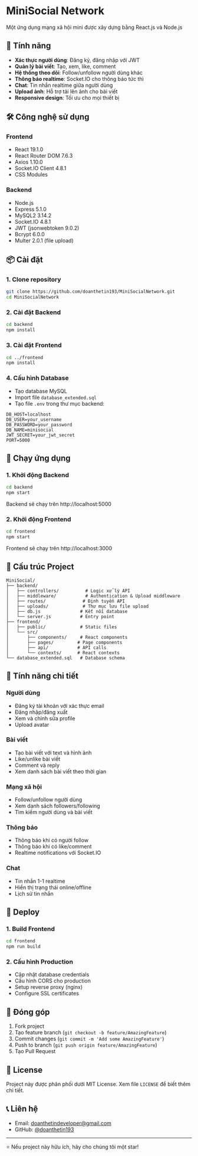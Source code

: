 # MiniSocial Network

Một ứng dụng mạng xã hội mini được xây dựng bằng React.js và Node.js

## 🚀 Tính năng

- **Xác thực người dùng**: Đăng ký, đăng nhập với JWT
- **Quản lý bài viết**: Tạo, xem, like, comment
- **Hệ thống theo dõi**: Follow/unfollow người dùng khác
- **Thông báo realtime**: Socket.IO cho thông báo tức thì
- **Chat**: Tin nhắn realtime giữa người dùng
- **Upload ảnh**: Hỗ trợ tải lên ảnh cho bài viết
- **Responsive design**: Tối ưu cho mọi thiết bị

## 🛠️ Công nghệ sử dụng

### Frontend
- React 19.1.0
- React Router DOM 7.6.3
- Axios 1.10.0
- Socket.IO Client 4.8.1
- CSS Modules

### Backend
- Node.js
- Express 5.1.0
- MySQL2 3.14.2
- Socket.IO 4.8.1
- JWT (jsonwebtoken 9.0.2)
- Bcrypt 6.0.0
- Multer 2.0.1 (file upload)

## 📦 Cài đặt

### 1. Clone repository
```bash
git clone https://github.com/doanthetin193/MiniSocialNetwork.git
cd MiniSocialNetwork
```

### 2. Cài đặt Backend
```bash
cd backend
npm install
```

### 3. Cài đặt Frontend
```bash
cd ../frontend
npm install
```

### 4. Cấu hình Database
- Tạo database MySQL
- Import file `database_extended.sql`
- Tạo file `.env` trong thư mục backend:

```env
DB_HOST=localhost
DB_USER=your_username
DB_PASSWORD=your_password
DB_NAME=minisocial
JWT_SECRET=your_jwt_secret
PORT=5000
```

## 🚀 Chạy ứng dụng

### 1. Khởi động Backend
```bash
cd backend
npm start
```
Backend sẽ chạy trên http://localhost:5000

### 2. Khởi động Frontend
```bash
cd frontend
npm start
```
Frontend sẽ chạy trên http://localhost:3000

## 📁 Cấu trúc Project

```
MiniSocial/
├── backend/
│   ├── controllers/          # Logic xử lý API
│   ├── middleware/           # Authentication & Upload middleware
│   ├── routes/              # Định tuyến API
│   ├── uploads/             # Thư mục lưu file upload
│   ├── db.js               # Kết nối database
│   └── server.js           # Entry point
├── frontend/
│   ├── public/             # Static files
│   └── src/
│       ├── components/     # React components
│       ├── pages/         # Page components
│       ├── api/           # API calls
│       └── contexts/      # React contexts
└── database_extended.sql   # Database schema
```

## 🌟 Tính năng chi tiết

### Người dùng
- Đăng ký tài khoản với xác thực email
- Đăng nhập/đăng xuất
- Xem và chỉnh sửa profile
- Upload avatar

### Bài viết
- Tạo bài viết với text và hình ảnh
- Like/unlike bài viết
- Comment và reply
- Xem danh sách bài viết theo thời gian

### Mạng xã hội
- Follow/unfollow người dùng
- Xem danh sách followers/following
- Tìm kiếm người dùng và bài viết

### Thông báo
- Thông báo khi có người follow
- Thông báo khi có like/comment
- Realtime notifications với Socket.IO

### Chat
- Tin nhắn 1-1 realtime
- Hiển thị trạng thái online/offline
- Lịch sử tin nhắn

## 🔧 Deploy

### 1. Build Frontend
```bash
cd frontend
npm run build
```

### 2. Cấu hình Production
- Cập nhật database credentials
- Cấu hình CORS cho production
- Setup reverse proxy (nginx)
- Configure SSL certificates

## 🤝 Đóng góp

1. Fork project
2. Tạo feature branch (`git checkout -b feature/AmazingFeature`)
3. Commit changes (`git commit -m 'Add some AmazingFeature'`)
4. Push to branch (`git push origin feature/AmazingFeature`)
5. Tạo Pull Request

## 📄 License

Project này được phân phối dưới MIT License. Xem file `LICENSE` để biết thêm chi tiết.

## 📞 Liên hệ

- Email: doanthetindeveloper@gmail.com
- GitHub: [@doanthetin193](https://github.com/doanthetin193)

---

⭐ Nếu project này hữu ích, hãy cho chúng tôi một star!
